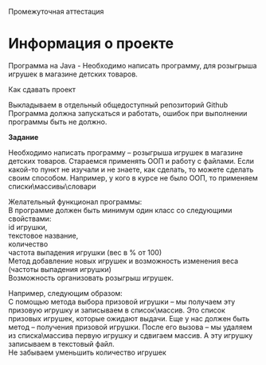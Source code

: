 Промежуточная аттестация
 
# Информация о проекте
 
Программа на Java - Необходимо написать программу, для розыгрыша игрушек в магазине детских товаров.

Как сдавать проект
 
Выкладываем в отдельный общедоступный репозиторий Github
Программа должна запускаться и работать, ошибок при выполнении программы быть не должно.
 
**Задание**
 
Необходимо написать программу – розыгрыша игрушек в магазине детских товаров.
Стараемся применять ООП и работу с файлами.
Если какой-то пункт не изучали и не знаете, как сделать, то можете сделать своим способом. Например, у кого в курсе не было ООП, то применяем списки\массивы\словари
 
Желательный функционал программы:  
В программе должен быть минимум один класс со следующими свойствами:  
id игрушки,  
текстовое название,  
количество  
частота выпадения игрушки (вес в % от 100)  
Метод добавление новых игрушек и возможность изменения веса (частоты выпадения игрушки)  
Возможность организовать розыгрыш игрушек.

Например, следующим образом:  
С помощью метода выбора призовой игрушки – мы получаем эту призовую игрушку и записываем в список\массив.
Это список призовых игрушек, которые ожидают выдачи.
Еще у нас должен быть метод – получения призовой игрушки.
После его вызова – мы удаляем из списка\массива первую игрушку и сдвигаем массив. А эту игрушку записываем в текстовый файл.  
Не забываем уменьшить количество игрушек